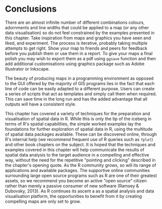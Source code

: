 Conclusions
=====================

There are an almost infinite number of different combinations colours, adornments and line widths that could be applied to a map (or any other data visualisation) so do not feel constrained by the examples presented in this chapter. Take inspiration from maps and graphics you have seen and liked, and experiment. The process is iterative, probably taking multiple attempts to get right. Show your map to friends and peers for feedback before you publish them or use them in a report. To give your maps a final polish you may wish to export them as a pdf using `ggsave` function and then add additional customisations using graphics package such as Adobe Illustrator or Inkscape. 

The beauty of producing maps in a programming environment as opposed to the GUI offered by the majority of GIS programs lies in the fact that each line of code can be easily adapted to a different purpose. Users can create a series of scripts that act as templates and simply call them when required. This can save time in the long run and has the added advantage that all outputs will have a consistent style. 

This chapter has covered a variety of techniques for the preparation and visualisation of spatial data in R. While this is only the tip of the iceberg in terms of R's spatial capabilities, the simple worked examples lay the foundations for further exploration of spatial data in R, using the multitude of spatial data packages available. These can be discovered online, through R's internal help (we recommend frequent use of R queries such as `?plot`) and other book chapters on the subject. It is hoped that the techniques and examples covered in this chapter will help communicate the results of spatial data analysis to the target audience in a compelling and effective way, without the need for the repetitive "pointing and clicking" described in the chapter's opening quote. As the R community grows, so will its range of applications and available packages. The supportive online communities surrounding large open source programs such as R are one of their greatest assets, so we recommend you become an active "open source" citizen rather than merely a passive consumer of new software (Ramsey & Dubovsky, 2013). As R continues its ascent a as a spatial analysis and data visualisation platform, the opportunities to benefit from it by creating compelling maps are only set to grow.
